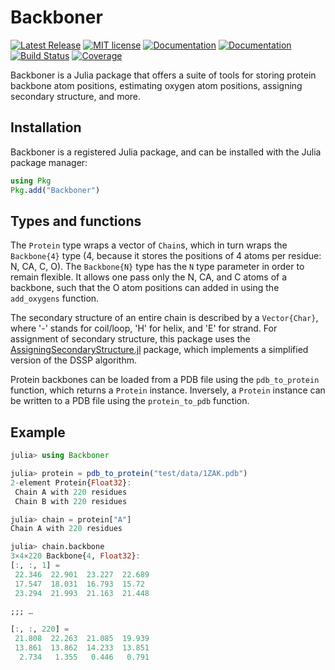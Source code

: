# Backboner

[![Latest Release](https://img.shields.io/github/release/MurrellGroup/Backboner.jl.svg)](https://github.com/MurrellGroup/Backboner.jl/releases/latest)
[![MIT license](https://img.shields.io/badge/license-MIT-green.svg)](https://opensource.org/license/MIT)
[![Documentation](https://img.shields.io/badge/docs-stable-blue.svg)](https://MurrellGroup.github.io/Backboner.jl/stable/)
[![Documentation](https://img.shields.io/badge/docs-latest-blue.svg)](https://MurrellGroup.github.io/Backboner.jl/dev/)
[![Build Status](https://github.com/MurrellGroup/Backboner.jl/actions/workflows/CI.yml/badge.svg?branch=main)](https://github.com/MurrellGroup/Backboner.jl/actions/workflows/CI.yml?query=branch%3Amain)
[![Coverage](https://codecov.io/gh/MurrellGroup/Backboner.jl/branch/main/graph/badge.svg)](https://codecov.io/gh/MurrellGroup/Backboner.jl)

Backboner is a Julia package that offers a suite of tools for storing protein backbone atom positions, estimating oxygen atom positions, assigning secondary structure, and more.

## Installation

Backboner is a registered Julia package, and can be installed with the Julia package manager:

```julia
using Pkg
Pkg.add("Backboner")
```

## Types and functions

The `Protein` type wraps a vector of `Chain`s, which in turn wraps the `Backbone{4}` type (4, because it stores the positions of 4 atoms per residue: N, CA, C, O). The `Backbone{N}` type has the `N` type parameter in order to remain flexible. It allows one pass only the N, CA, and C atoms of a backbone, such that the O atom positions can added in using the `add_oxygens` function.

The secondary structure of an entire chain is described by a `Vector{Char}`, where '-' stands for coil/loop, 'H' for helix, and 'E' for strand. For assignment of secondary structure, this package uses the [AssigningSecondaryStructure.jl](https://github.com/MurrellGroup/AssigningSecondaryStructure.jl) package, which implements a simplified version of the DSSP algorithm.

Protein backbones can be loaded from a PDB file using the `pdb_to_protein` function, which returns a `Protein` instance. Inversely, a `Protein` instance can be written to a PDB file using the `protein_to_pdb` function.

## Example

```julia
julia> using Backboner

julia> protein = pdb_to_protein("test/data/1ZAK.pdb")
2-element Protein{Float32}:
 Chain A with 220 residues
 Chain B with 220 residues

julia> chain = protein["A"]
Chain A with 220 residues

julia> chain.backbone
3×4×220 Backbone{4, Float32}:
[:, :, 1] =
 22.346  22.901  23.227  22.689
 17.547  18.031  16.793  15.72
 23.294  21.993  21.163  21.448

;;; … 

[:, :, 220] =
 21.808  22.263  21.085  19.939
 13.861  13.862  14.233  13.851
  2.734   1.355   0.446   0.791
```